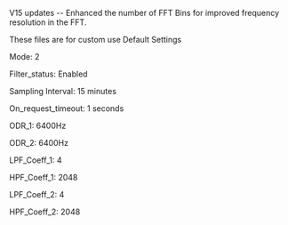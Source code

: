 
V15 updates -- Enhanced the number of FFT Bins for improved frequency resolution in the FFT.

These files are for custom use Default Settings

Mode: 2

Filter_status: Enabled

Sampling Interval: 15 minutes

On_request_timeout: 1 seconds

ODR_1: 6400Hz

ODR_2: 6400Hz

LPF_Coeff_1: 4

HPF_Coeff_1: 2048

LPF_Coeff_2: 4

HPF_Coeff_2: 2048
